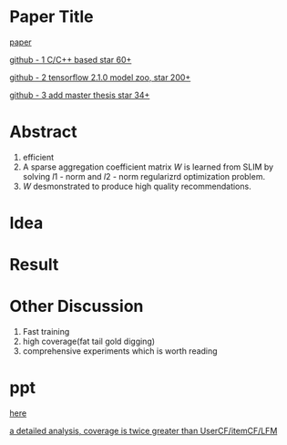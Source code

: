 # Paper Title

[paper](http://glaros.dtc.umn.edu/gkhome/fetch/papers/SLIM2011icdm.pdf)

[github - 1 C/C++ based star 60+](https://github.com/KarypisLab/SLIM)

[github - 2 tensorflow 2.1.0 model zoo, star 200+](https://github.com/SSSxCCC/Recommender-System)

[github - 3 add master thesis star 34+](https://github.com/SSSxCCC/SLIM-recommendation)

# Abstract

1. efficient
2. A sparse aggregation coefficient matrix $W$ is learned from SLIM by solving $l1$ - norm and $l2$ - norm regularizrd optimization problem.
3. $W$ desmonstrated to produce high quality recommendations.

# Idea

# Result

# Other Discussion

1. Fast training
2. high coverage(fat tail gold digging)
3. comprehensive experiments which is worth reading

# ppt

[here](https://pdfs.semanticscholar.org/3b0c/39b323a8cc1a90b3fdee83dad2fd417bd0ce.pdf)

[a detailed analysis, coverage is twice greater than UserCF/itemCF/LFM](https://github.com/SSSxCCC/SLIM-recommendation/blob/master/%E5%9F%BA%E4%BA%8ESLIM%E7%9A%84%E6%8E%A8%E8%8D%90%E6%96%B9%E6%B3%95%E7%A0%94%E7%A9%B6.pdf)
